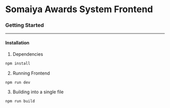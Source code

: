 # Somaiya Awards System Frontend

### Getting Started 
___
#### Installation

1) Dependencies
```bash
npm install 
```

2) Running Frontend

```bash
npm run dev
```

3) Building into a single file
```bash
npm run build
```